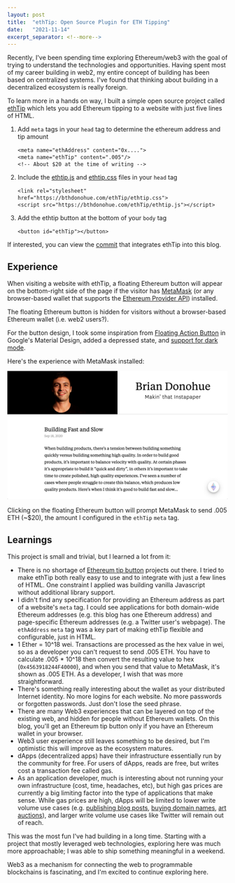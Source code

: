 ```yaml
---
layout: post
title:  "ethTip: Open Source Plugin for ETH Tipping"
date:   "2021-11-14"
excerpt_separator: <!--more-->
---
```


Recently, I've been spending time exploring Ethereum/web3 with the goal of trying to understand the technologies and opportunities. Having spent most of my career building in web2, my entire concept of building has been based on centralized systems. I've found that thinking about building in a decentralized ecosystem is really foreign.

To learn more in a hands on way, I built a simple open source project called [ethTip](https://github.com/Donohue/ethTip) which lets you add Ethereum tipping to a website with just five lines of HTML.

<!--more-->

1. Add `meta` tags in your `head` tag to determine the ethereum address and tip amount

    ```
    <meta name="ethAddress" content="0x....">
	<meta name="ethTip" content=".005"/>
	<!-- About $20 at the time of writing -->
	```

2. Include the [ethtip.js](https://github.com/Donohue/ethTip/blob/master/ethtip.js) and [ethtip.css](https://github.com/Donohue/ethTip/blob/master/ethtip.css) files in your `head` tag

	```
	<link rel="stylesheet" href="https://bthdonohue.com/ethTip/ethtip.css">
	<script src="https://bthdonohue.com/ethTip/ethtip.js"></script>
	```

3. Add the ethtip button at the bottom of your `body` tag

	```
	<button id="ethTip"></button>
	```

If interested, you can view the [commit](https://github.com/Donohue/donohue.github.io/commit/868c4e0a128724aa57a002614b200e0189f38af4) that integrates ethTip into this blog.


## Experience

When visiting a website with ethTip, a floating Ethereum button will appear on the bottom-right side of the page if the visitor has [MetaMask](https://metamask.io/) (or any browser-based wallet that supports the [Ethereum Provider API](https://docs.metamask.io/guide/ethereum-provider.html)) installed.

The floating Ethereum button is hidden for visitors without a browser-based Ethereum wallet (i.e. web2 users?).

For the button design, I took some inspiration from [Floating Action Button](https://material.io/components/buttons-floating-action-button) in Google's Material Design, added a depressed state, and [support for dark mode](/2019/10/15/dark-mode-web.html).

Here's the experience with MetaMask installed:

![screenshot](/img/ethTip-screenshot.png)

Clicking on the floating Ethereum button will prompt MetaMask to send .005 ETH (~$20), the amount I configured in the `ethTip` `meta` tag.

## Learnings

This project is small and trivial, but I learned a lot from it:

* There is no shortage of [Ethereum tip button](https://github.com/MetaMask/TipButton) projects out there. I tried to make ethTip both really easy to use and to integrate with just a few lines of HTML. One constraint I applied was building vanilla Javascript without additional library support.
* I didn't find any specification for providing an Ethereum address as part of a website's `meta` tag. I could see applications for both domain-wide Ethereum addresses (e.g. this blog has one Ethereum address) and page-specific Ethereum addresses (e.g. a Twitter user's webpage). The `ethAddress` `meta` tag was a key part of making ethTip flexible and configurable, just in HTML.
* 1 Ether = 10^18 wei. Transactions are processed as the hex value in wei, so as a developer you can't request to send .005 ETH. You have to calculate .005 * 10^18 then convert the resulting value to hex (`0x4563918244F40000`), and when you send that value to MetaMask, it's shown as .005 ETH. As a developer, I wish that was more straightforward.
* There's something really interesting about the wallet as your distributed Internet identity. No more logins for each website. No more passwords or forgotten passwords. Just don't lose the seed phrase.
* There are many Web3 experiences that can be layered on top of the existing web, and hidden for people without Ethereum wallets. On this blog, you'll get an Ethereum tip button only if you have an Ethereum wallet in your browser.
* Web3 user experience still leaves something to be desired, but I'm optimistic this will improve as the ecosystem matures.
* dApps (decentralized apps) have their infrastructure essentially run by the community for free. For users of dApps, reads are free, but writes cost a transaction fee called gas.
* As an application developer, much is interesting about not running your own infrastructure (cost, time, headaches, etc), but high gas prices are currently a big limiting factor into the type of applications that make sense. While gas prices are high, dApps will be limited to lower write volume use cases (e.g. [publishing blog posts](https://mirror.xyz/), [buying domain names](https://ens.domains/), [art auctions](https://opensea.io/)), and larger write volume use cases like Twitter will remain out of reach.

This was the most fun I've had building in a long time. Starting with a project that mostly leveraged web technologies, exploring here was much more approachable; I was able to ship something meaningful in a weekend.

Web3 as a mechanism for connecting the web to programmable blockchains is fascinating, and I'm excited to continue exploring here.
